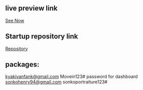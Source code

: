 ## live preview link
[See Now](https://codeaprogram-portfolio.web.app/)

## Startup repository link
[Repository](https://github.com/Sridhar-C-25/React_portfolio_2_startup)

## packages:

kyakivanfank@gmail.com Movein123# password for dashboard
sonkohenry94@gmail.com sonkoportraiture123#